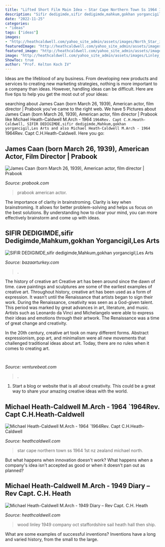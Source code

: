 ```yaml
---
title: "Lifted Short Film Main Idea ~ Star Cape Northern Town Ss 1964 1st Nz Zealand Michael North"
description: "Sifir dedigimde,sifir dedigimde,mahkum,gokhan yorgancigil,les arts"
date: "2022-11-25"
categories:
- "ideas"
tags: ["ideas"]
images:
- "http://heathcaldwell.com/yahoo_site_admin/assets/images/North_Star_in_Cape_Town.10310155_std.jpg"
featuredImage: "http://heathcaldwell.com/yahoo_site_admin/assets/images/Linley_Wood_Staffordshire.12621930_std.jpg"
featured_image: "http://heathcaldwell.com/yahoo_site_admin/assets/images/North_Star_in_Cape_Town.10310155_std.jpg"
image: "http://heathcaldwell.com/yahoo_site_admin/assets/images/Linley_Wood_Staffordshire.12621930_std.jpg"
ShowToc: true
author: "Prof. Kelton Koch IV"
---
```



Ideas are the lifeblood of any business. From developing new products and services to creating new marketing strategies, nothing is more important to a company than ideas. However, handling ideas can be difficult. Here are five tips to help you get the most out of your ideas:

	

		
searching about James Caan (born March 26, 1939), American actor, film director | Prabook you've came to the right web. We have 5 Pictures about James Caan (born March 26, 1939), American actor, film director | Prabook like Michael Heath-Caldwell M.Arch - 1964 `1964Rev. Capt C.H.Heath-Caldwell, SIFIR DEDIGIMDE,sifir dedigimde,Mahkum,gokhan yorgancigil,Les Arts and also Michael Heath-Caldwell M.Arch - 1964 `1964Rev. Capt C.H.Heath-Caldwell. Here you go:
		
    
## James Caan (born March 26, 1939), American Actor, Film Director | Prabook

<img loading=lazy src="https://prabook.com/web/show-photo.jpg?id=1200977" onerror="this.onerror=null;this.src='https://tse4.mm.bing.net/th?id=OIP.PAxAm6zdEA79_K4yXiYG8ADPEt&amp;pid=15.1';" alt="James Caan (born March 26, 1939), American actor, film director | Prabook">

_Source: prabook.com_

>prabook american actor. 

	

The importance of clarity in brainstroming.
Clarity is key when brainstroming. It allows for better problem-solving and helps us focus on the best solutions. By understanding how to clear your mind, you can more effectively brainstorm and come up with ideas.

    
## SIFIR DEDIGIMDE,sifir Dedigimde,Mahkum,gokhan Yorgancigil,Les Arts

<img loading=lazy src="http://www.bazaarturkey.com/press/sifirdedigimde/oktaykaynarca.jpg" onerror="this.onerror=null;this.src='https://tse1.mm.bing.net/th?id=OIP.c1CCdwyJRBpKkgM2bTGc5wHaLH&amp;pid=15.1';" alt="SIFIR DEDIGIMDE,sifir dedigimde,Mahkum,gokhan yorgancigil,Les Arts">

_Source: bazaarturkey.com_

>. 

	

The history of creative art
Creative art has been around since the dawn of time. cave paintings and sculptures are some of the earliest examples of creative art. Throughout history, creative art has been used as a form of expression. It wasn’t until the Renaissance that artists began to sign their work.
During the Renaissance, creativity was seen as a God-given talent. This period was marked by great advances in art, literature, and music. Artists such as Leonardo da Vinci and Michelangelo were able to express their ideas and emotions through their artwork. The Renaissance was a time of great change and creativity.

In the 20th century, creative art took on many different forms. Abstract expressionism, pop art, and minimalism were all new movements that challenged traditional ideas about art. Today, there are no rules when it comes to creating art.

    
## 

<img loading=lazy src="https://venturebeat.com/wp-content/uploads/2020/05/hp-spring-5.jpg" onerror="this.onerror=null;this.src='https://tse2.mm.bing.net/th?id=OIP.fXSXyjRlr5jTrM8LdxvxWQHaFj&amp;pid=15.1';" alt="">

_Source: venturebeat.com_

>. 

	

1. Start a blog or website that is all about creativity. This could be a great way to share your amazing creative ideas with the world.

    
## Michael Heath-Caldwell M.Arch - 1964 `1964Rev. Capt C.H.Heath-Caldwell

<img loading=lazy src="http://heathcaldwell.com/yahoo_site_admin/assets/images/North_Star_in_Cape_Town.10310155_std.jpg" onerror="this.onerror=null;this.src='https://tse3.mm.bing.net/th?id=OIP.1YnrVN2jPaxHgXRRaJ2ZPAHaEv&amp;pid=15.1';" alt="Michael Heath-Caldwell M.Arch - 1964 `1964Rev. Capt C.H.Heath-Caldwell">

_Source: heathcaldwell.com_

>star cape northern town ss 1964 1st nz zealand michael north. 

	

But what happens when innovation doesn't work? What happens when a company's idea isn't accepted as good or when it doesn't pan out as planned?

    
## Michael Heath-Caldwell M.Arch - 1949 Diary – Rev Capt. C.H. Heath

<img loading=lazy src="http://heathcaldwell.com/yahoo_site_admin/assets/images/Linley_Wood_Staffordshire.12621930_std.jpg" onerror="this.onerror=null;this.src='https://tse1.mm.bing.net/th?id=OIP.dkMQ01fsbRBfzKh1IfH2uQHaEO&amp;pid=15.1';" alt="Michael Heath-Caldwell M.Arch - 1949 Diary – Rev Capt. C.H. Heath">

_Source: heathcaldwell.com_

>wood linley 1949 company oct staffordshire sail heath hall then ship. 

	

What are some examples of successful inventions?
Inventions have a long and varied history, from the small to the large.

